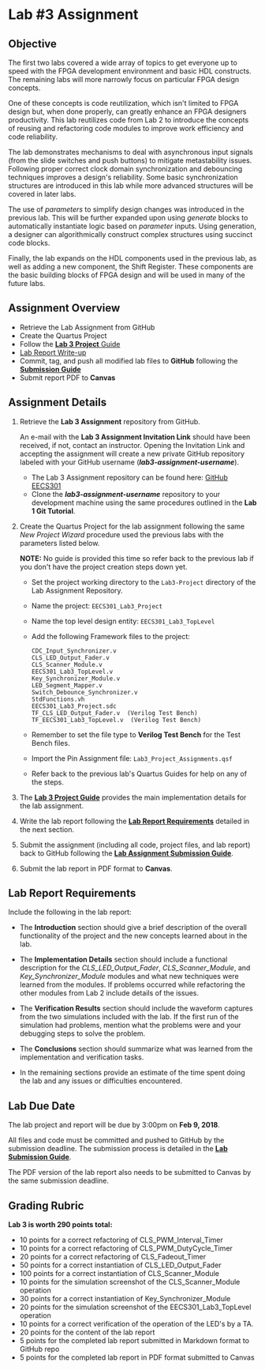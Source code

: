 # Lab #3 Assignment

## Objective

The first two labs covered a wide array of topics to get everyone up to speed with the FPGA development environment and basic HDL constructs.  The remaining labs will more narrowly focus on particular FPGA design concepts.  

One of these concepts is code reutilization, which isn't limited to FPGA design but, when done properly, can greatly enhance an FPGA designers productivity.  This lab reutilizes code from Lab 2 to introduce the concepts of reusing and refactoring code modules to improve work efficiency and code reliability.

The lab demonstrates mechanisms to deal with asynchronous input signals (from the slide switches and push buttons) to mitigate metastability issues.  Following proper correct clock domain synchronization and debouncing techniques improves a design's reliability.  Some basic synchronization structures are introduced in this lab while more advanced structures will be covered in later labs.

The use of _parameters_ to simplify design changes was introduced in the previous lab.  This will be further expanded upon using _generate_ blocks to automatically instantiate logic based on _parameter_ inputs.  Using generation, a designer can algorithmically construct complex structures using succinct code blocks.  

Finally, the lab expands on the HDL components used in the previous lab, as well as adding a new component, the Shift Register.  These components are the basic building blocks of FPGA design and will be used in many of the future labs.


## Assignment Overview

* Retrieve the Lab Assignment from GitHub
* Create the Quartus Project
* Follow the [**Lab 3 Project** Guide](Lab3-Guide/Lab3-ProjectGuide.md)
* [Lab Report Write-up](#lab-report-requirements)
* Commit, tag, and push all modified lab files to **GitHub** following the [**Submission Guide**](Lab3-Guide/GitHub-SubmissionGuide.md)
* Submit report PDF to **Canvas**

## Assignment Details

1. Retrieve the **Lab 3 Assignment** repository from GitHub.

	An e-mail with the **Lab 3 Assignment Invitation Link** should have been received, if not, contact an instructor.  Opening the Invitation Link and accepting the assignment will create a new private GitHub repository labeled with your GitHub username (_**lab3-assignment-username**_).

	* The Lab 3 Assignment repository can be found here: [GitHub EECS301](https://github.com/CWRU-EECS301-S18)
	* Clone the _**lab3-assignment-username**_ repository to your development machine using the same procedures outlined in the **Lab 1 Git Tutorial**.

1. Create the Quartus Project for the lab assignment following the same _New Project Wizard_ procedure used the previous labs with the parameters listed below.

	**NOTE:** No guide is provided this time so refer back to the previous lab if you don't have the project creation steps down yet.

	* Set the project working directory to the `Lab3-Project` directory of the Lab Assignment Repository.
	* Name the project: `EECS301_Lab3_Project`
	* Name the top level design entity: `EECS301_Lab3_TopLevel`
	* Add the following Framework files to the project:

		```
		CDC_Input_Synchronizer.v
		CLS_LED_Output_Fader.v
		CLS_Scanner_Module.v
		EECS301_Lab3_TopLevel.v
		Key_Synchronizer_Module.v
		LED_Segment_Mapper.v
		Switch_Debounce_Synchronizer.v
		StdFunctions.vh
		EECS301_Lab3_Project.sdc
		TF_CLS_LED_Output_Fader.v  (Verilog Test Bench)
		TF_EECS301_Lab3_TopLevel.v  (Verilog Test Bench)
		```
	
	* Remember to set the file type to **Verilog Test Bench** for the Test Bench files.
	* Import the Pin Assignment file: `Lab3_Project_Assignments.qsf`
	* Refer back to the previous lab's Quartus Guides for help on any of the steps.

1. The [**Lab 3 Project Guide**](Lab3-Guide/Lab3-ProjectGuide.md) provides the main implementation details for the lab assignment.

1. Write the lab report following the [**Lab Report Requirements**](#lab-report-requirements) detailed in the next section.

1. Submit the assignment (including all code, project files, and lab report) back to GitHub following the [**Lab Assignment Submission Guide**](Lab3-Guide/GitHub-SubmissionGuide.md).

1. Submit the lab report in PDF format to **Canvas**.

	
## Lab Report Requirements

Include the following in the lab report:

* The **Introduction** section should give a brief description of the overall functionality of the project and the new concepts learned about in the lab.

* The **Implementation Details** section should include a functional description for the _CLS\_LED\_Output\_Fader_, _CLS\_Scanner\_Module_, and _Key\_Synchronizer\_Module_ modules and what new techniques were learned from the modules.  If problems occurred while refactoring the other modules from Lab 2 include details of the issues.

* The **Verification Results** section should include the waveform captures from the two simulations included with the lab.  If the first run of the simulation had problems, mention what the problems were and your debugging steps to solve the problem.

* The **Conclusions** section should summarize what was learned from the implementation and verification tasks.

* In the remaining sections provide an estimate of the time spent doing the lab and any issues or difficulties encountered.

## Lab Due Date

The lab project and report will be due by 3:00pm on **Feb 9, 2018**.

All files and code must be committed and pushed to GitHub by the submission deadline.  The submission process is detailed in the [**Lab Submission Guide**](Lab3-Guide/GitHub-SubmissionGuide.md).

The PDF version of the lab report also needs to be submitted to Canvas by the same submission deadline.


## Grading Rubric

**Lab 3 is worth 290 points total:**

 *   10 points for a correct refactoring of CLS\_PWM\_Interval\_Timer
 *   10 points for a correct refactoring of CLS\_PWM\_DutyCycle\_Timer
 *   20 points for a correct refactoring of CLS\_Fadeout\_Timer
 *   50 points for a correct instantiation of CLS\_LED\_Output\_Fader
 *   100 points for a correct instantiation of CLS\_Scanner\_Module
 *   10 points for the simulation screenshot of the CLS\_Scanner\_Module operation
 *   30 points for a correct instantiation of Key\_Synchronizer\_Module
 *   20 points for the simulation screenshot of the EECS301\_Lab3\_TopLevel operation
 *   10 points for a correct verification of the operation of the LED's by a TA.
 *   20 points for the content of the lab report
 *   5 points for the completed lab report submitted in Markdown format to GitHub repo
 *   5 points for the completed lab report in PDF format submitted to Canvas
